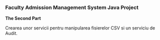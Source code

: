 ### **Faculty Admission Management System Java Project**

**The Second Part**

Crearea unor servicii pentru manipularea fisierelor CSV si un serviciu de Audit.



